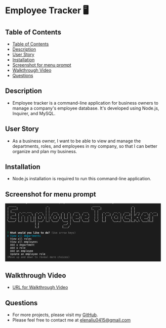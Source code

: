 # Employee Tracker 🖥️

## Table of Contents

- [Table of Contents](#table-of-contents)
- [Description](#description)
- [User Story](#user-story)
- [Installation](#installation)
- [Screenshot for menu prompt](#screenshot-for-menu-prompt)
- [Walkthrough Video](#walkthrough-video)
- [Questions](#questions)

## Description  
- Employee tracker is a command-line application for business owners to manage a company's employee database. It's developed using Node.js, Inquirer, and MySQL.

## User Story
- As a business owner, I want to be able to view and manage the departments, roles, and employees in my company, so that I can better organize and plan my business.

## Installation
- Node.js installation is required to run this command-line application. 

## Screenshot for menu prompt
![screenshot1](screenshot.png)

## Walkthrough Video
- [URL for Walkthrough Video](https://drive.google.com/file/d/1SOXgb-KhJy3vfEwnfiB3CX_ly4cP3TMh/view?usp=sharing)

## Questions
- For more projects, please visit my [GitHub](https://github.com/elenaliu0415). 
- Please feel free to contact me at elenaliu0415@gmail.com
